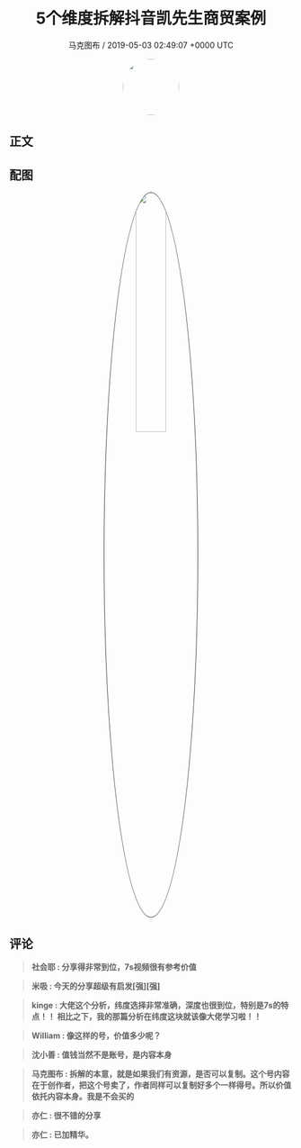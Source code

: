 <h1 align="center">5个维度拆解抖音凯先生商贸案例</h1>
<p align="center">
    <a>马克图布 / 2019-05-03 02:49:07 &#43;0000 UTC</a>
</p>

<div align="center">
    <img src="https://images.zsxq.com/FvkV0kEs0Wjc7G7hNu-q8AwK7B3a?e=1590940799&amp;token=kIxbL07-8jAj8w1n4s9zv64FuZZNEATmlU_Vm6zD:bb-qntkRMpOUkXR2kDHXjX6Qu0U=" width="100" height="100" style="border:1px solid;border-radius:50%; color:#ffffff"/>
</div>

## 正文

<div>

</div>

## 配图
<div class="image" align="center">

<img src="https://images.zsxq.com/lsE4x4jOGjr67-idLPYFZrRaLKRK?e=1590940799&amp;token=kIxbL07-8jAj8w1n4s9zv64FuZZNEATmlU_Vm6zD:f6eJGDeFgo3zAdkLY7dE7MN97Z8=" width="33%" height="33%" style="border:1px solid;border-radius:50%; color:#3c3f41"/>

</div>

## 评论

<div align="left">
<div>

<blockquote >
<span> <strong>社会耶 : 分享得非常到位，7s视频很有参考价值 </strong></span>
</blockquote>

<blockquote >
<span> <strong>米吸 : 今天的分享超级有启发[强][强] </strong></span>
</blockquote>

<blockquote >
<span> <strong>kinge : 大佬这个分析，纬度选择非常准确，深度也很到位，特别是7s的特点！！
相比之下，我的那篇分析在纬度这块就该像大佬学习啦！！ </strong></span>
</blockquote>

<blockquote >
<span> <strong>William : 像这样的号，价值多少呢？ </strong></span>
</blockquote>

<blockquote >
<span> <strong>沈小善 : 值钱当然不是账号，是内容本身 </strong></span>
</blockquote>

<blockquote >
<span> <strong>马克图布 : 拆解的本意，就是如果我们有资源，是否可以复制。这个号内容在于创作者，把这个号卖了，作者同样可以复制好多个一样得号。所以价值依托内容本身。我是不会买的 </strong></span>
</blockquote>

<blockquote >
<span> <strong>亦仁 : 很不错的分享 </strong></span>
</blockquote>

<blockquote >
<span> <strong>亦仁 : 已加精华。 </strong></span>
</blockquote>

</div>
</div>
